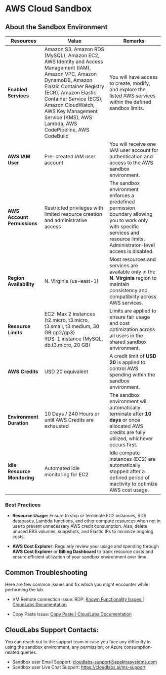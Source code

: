 # AWS Cloud Sandbox

## **About the Sandbox Environment**

| **Resources**                | **Value**                                                                                                                                                                                                                                                                                           | **Remarks**                                                                                                                                                                     |
| ---------------------------- | --------------------------------------------------------------------------------------------------------------------------------------------------------------------------------------------------------------------------------------------------------------------------------------------------- | ------------------------------------------------------------------------------------------------------------------------------------------------------------------------------- |
| **Enabled Services**         | Amazon S3, Amazon RDS (MySQL), Amazon EC2, AWS Identity and Access Management (IAM), Amazon VPC, Amazon DynamoDB, Amazon Elastic Container Registry (ECR), Amazon Elastic Container Service (ECS), Amazon CloudWatch, AWS Key Management Service (KMS), AWS Lambda, AWS CodePipeline, AWS CodeBuild | You will have access to create, modify, and explore the listed AWS services within the defined sandbox limits.                                                                  |
| **AWS IAM User**             | Pre-created IAM user account                                                                                                                                                                                                                                                                        | You will receive one IAM user account for authentication and access to the AWS sandbox environment.                                                                             |
| **AWS Account Permissions**  | Restricted privileges with limited resource creation and administrative access                                                                                                                                                                                                                      | The sandbox environment enforces a predefined permission boundary allowing you to work only with specific services and resource limits. Administrator-level access is disabled. |
| **Region Availability**      | N. Virginia (us-east-1)                                                                                                                                                                                                                                                                             | Most resources and services are available only in the **N. Virginia** region to maintain consistency and compatibility across AWS services.                                     |
| **Resource Limits**          | EC2: Max 2 instances (t2.micro, t3.micro, t3.small, t3.medium, 30 GB gp2/gp3)<br>RDS: 1 instance (MySQL, db.t3.micro, 20 GB)                                                                                                                                                                        | Limits are applied to ensure fair usage and cost optimization across all users in the shared sandbox environment.                                                               |
| **AWS Credits**              | USD 20 equivalent                                                                                                                                                                                                                                                                                   | A credit limit of **USD 20** is applied to control AWS spending within the sandbox environment.                                                                                 |
| **Environment Duration**     | 10 Days / 240 Hours or until AWS Credits are exhausted                                                                                                                                                                                                                                              | The sandbox environment will automatically terminate after **10 days** or once allocated AWS credits are fully utilized, whichever occurs first.                                |
| **Idle Resource Monitoring** | Automated idle monitoring for EC2                                                                                                                                                                                                                                                                   | Idle compute instances (EC2) are automatically stopped after a defined period of inactivity to optimize AWS cost usage.                                                    |                                                                                                                                                                                                                           

### **Best Practices**

- **Resource Usage:**
Ensure to stop or terminate EC2 instances, RDS databases, Lambda functions, and other compute resources when not in use to prevent unnecessary AWS credit consumption. Also, delete unused EBS volumes, snapshots, and Elastic IPs to minimize ongoing costs.

- **AWS Cost Explorer:**
Regularly review your usage and spending through **AWS Cost Explorer** or **Billing Dashboard** to track resource costs and ensure efficient utilization of your sandbox environment over time.

## Common Troubleshooting

Here are few common issues and fix which you might encounter while performing the lab.

- VM Remote connection issue: RDP: [Known Functionality Issues | CloudLabs Documentation](https://docs.cloudlabs.ai/Learner/Troubleshooting/RDP/)

- Copy Paste Issue: [Copy Paste | CloudLabs Documentation](https://docs.cloudlabs.ai/Learner/Troubleshooting/CopyPaste/)

## CloudLabs Support Contacts:
You can reach out to the support team in case you face any difficulty in using the sandbox environment, any permission, or Azure consumption-related queries.

* Sandbox user Email Support:  cloudlabs-support@spektrasystems.com
* Sandbox user Live Chat Support: https://cloudlabs.ai/ms-support
